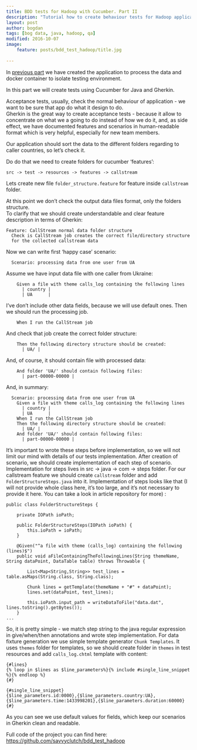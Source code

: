 ```yaml
---
title: BDD tests for Hadoop with Cucumber. Part II
description: "Tutorial how to create behaviour tests for Hadoop application with Cucumber. Part II: tests"
layout: post
author: bogdan
tags: [bog data, java, hadoop, qa]
modified: 2016-10-07
image:
    feature: posts/bdd_test_hadoop/title.jpg
    
---
```


In [previous part](http://www.savvyclutch.com/BDD-tests-for-Hadoop-with-Cucumber-part-I/) we have created the application to process the data and docker container to isolate testing environment.
   
In this part we will create tests using Cucumber for Java and Gherkin.

Acceptance tests, usually, check the normal behaviour of application - we want to be sure that app do what it design to do.  
Gherkin is the great way to create acceptance tests - because it allow to concentrate on what we a going to do instead of how we do it, 
and, as side effect, we have documented features and scenarios in human-readable format which is very helpful, especially for new team members.

<!-- more -->

Our application should sort the data to the different folders regarding to caller countries, so let’s check it. 

Do do that we need to create folders for cucumber ‘features’:

`src -> test -> resources -> features -> callstream`

Lets create new file `folder_structure.feature` for feature inside `callstream` folder.

At this point we don’t check the output data files format, only the folders structure.  
To clarify that we should create understandable and clear feature description in terms of Gherkin:

```
Feature: CallStream normal data folder structure
  Check is CallStream job creates the correct file/directory structure
  for the collected callstream data
```

Now we can write first ‘happy case’ scenario:

```
  Scenario: processing data from one user from UA
```

Assume we have input data file with one caller from Ukraine:

```
    Given a file with theme calls_log containing the following lines
      | country |
      | UA      |
```

I’ve don’t include other data fields, because we will use default ones. 
Then we should run the processing job. 

```
    When I run the CallStream job
```

And check that job create the correct folder structure:

```
    Then the following directory structure should be created:
      | UA/ |
```

And, of course, it should contain file with processed data:

```
    And folder 'UA/' should contain following files:
      | part-00000-00000 |
```

And, in summary:

```
  Scenario: processing data from one user from UA
    Given a file with theme calls_log containing the following lines
      | country |
      | UA      |
    When I run the CallStream job
    Then the following directory structure should be created:
      | UA/ |
    And folder 'UA/' should contain following files:
      | part-00000-00000 |
```

It’s important to wrote these steps before implementation, so we will not limit our mind with details of our tests implementation. 
After creation of scenario, we should create implementation of each step of scenario. Implementation for steps lives in src -> java -> com -> steps folder. For our callstream feature we should create `callstream` folder  and add `FolderStructureSteps.java` into it. Implementation of steps looks like that (I will not provide whole class here, it’s too large, and it’s not necessary to provide it here. You can take a look in article repository for more)  :

```
public class FolderStructureSteps {

    private IOPath ioPath;

    public FolderStructureSteps(IOPath ioPath) {
        this.ioPath = ioPath;
    }

    @Given("^a file with theme (calls_log) containing the following (lines)$")
    public void aFileContainingTheFollowingLines(String themeName, String dataPoint, DataTable table) throws Throwable {

        List<Map<String,String>> test_lines = table.asMaps(String.class, String.class);

        Chunk lines = getTemplate(themeName + "#" + dataPoint);
        lines.set(dataPoint, test_lines);

        this.ioPath.input_path = writeDataToFile("data.dat", lines.toString().getBytes());
    }
...
```

So, it is pretty simple - we match step string to the java regular expression in give/when/then annotations and wrote step implementation. For data fixture generation we use simple template generator  `Chunk Templates`. It uses `themes` folder for templates, so we should create folder in `themes` in test resources and add `calls_log.chtml` template with content:

```
{#lines}
{% loop in $lines as $line_parameters%}{% include #single_line_snippet %}{% endloop %}
{#}

{#single_line_snippet}
{$line_parameters.id:0000},{$line_parameters.country:UA},{$line_parameters.time:1433998201},{$line_parameters.duration:60000}
{#}
```

As you can see we use default values for fields, which keep our scenarios in Gherkin clean and readable.
 
Full code of the project you can find here: https://github.com/savvyclutch/bdd_test_hadoop


